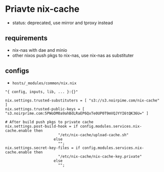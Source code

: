 # Priavte nix-cache

- status: deprecated, use mirror and tproxy instead

## requirements

- nix-nas with dae and minio
- other nixos push pkgs to nix-nas, use nix-nas as substituter

## configs

- `hosts/_modules/common/nix.nix`

```shell
"{ config, inputs, lib, ... }:{}"

nix.settings.trusted-substituters = [ "s3://s3.noirpime.com/nix-cache" ]
nix.settings.trusted-public-keys = [ "s3.noirprime.com:5PWoDM0a9ahBdLRaEP6QxTe0UP0T9mVQJYYI6tQK36U=" ]

# After build push pkgs to private cache
nix.settings.post-build-hook = if config.modules.services.nix-cache.enable then
                        "/etc/nix-cache/upload-cache.sh"
                      else
                        "";
nix.settings.secret-key-files = if config.modules.services.nix-cache.enable then
                        "/etc/nix-cache/nix-cache-key.private"
                      else
                        "";
```

